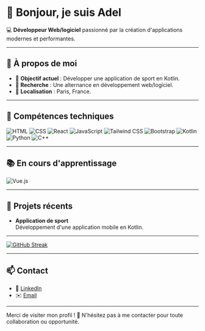 # 👋 Bonjour, je suis Adel 

💻 **Développeur Web/logiciel** passionné par la création d'applications modernes et performantes.  

---

## 🌟 À propos de moi  
- 🎯 **Objectif actuel** : Développer une application de sport en Kotlin.  
- 🚀 **Recherche** : Une alternance en développement web/logiciel.  
- 📍 **Localisation** : Paris, France.  

---

## 🔧 Compétences techniques  
 
![HTML](https://img.shields.io/badge/-HTML5-E34F26?logo=html5&logoColor=white&style=flat)  ![CSS](https://img.shields.io/badge/-CSS3-1572B6?logo=css3&logoColor=white&style=flat)  ![React](https://img.shields.io/badge/-React-61DAFB?logo=react&logoColor=white&style=flat)  ![JavaScript](https://img.shields.io/badge/-JavaScript-F7DF1E?logo=javascript&logoColor=black&style=flat)  ![Tailwind CSS](https://img.shields.io/badge/-Tailwind%20CSS-06B6D4?logo=tailwindcss&logoColor=white&style=flat)  ![Bootstrap](https://img.shields.io/badge/-Bootstrap-7952B3?logo=bootstrap&logoColor=white&style=flat)  ![Kotlin](https://img.shields.io/badge/-Kotlin-0095D5?logo=kotlin&logoColor=white&style=flat)  ![Python](https://img.shields.io/badge/-Python-3776AB?logo=python&logoColor=white&style=flat)  ![C++](https://img.shields.io/badge/-C++-00599C?logo=cplusplus&logoColor=white&style=flat)  

---

## 📚 En cours d'apprentissage  
![Vue.js](https://img.shields.io/badge/-Vue.js-4FC08D?logo=vue.js&logoColor=white&style=flat)  

---

## 🌱 Projets récents  

- **Application de sport**  
  Développement d'une application mobile en Kotlin.  

---
[![GitHub Streak](https://streak-stats.demolab.com?user=Adel113&theme=dark&hide_border=true&border_radius=6&locale=fr&card_width=498)](https://git.io/streak-stats)

---

## 📫 Contact  

- 💼 [LinkedIn](https://www.linkedin.com/in/adel-sidi-ahmed/) 
- ✉️ [Email](mailto:adelsidiahmed2020@gmail.com)  

---

Merci de visiter mon profil ! 🚀 N'hésitez pas à me contacter pour toute collaboration ou opportunité.
